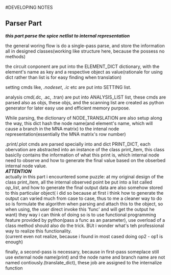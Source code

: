 #DEVELOPING NOTES

## Parser Part
***this part parse the spice netlist to internal representation***

the general woring flow is do a single-pass parse, and store the
information all in designed classes(working like structure here, because
the possess no methods)

the circuit conponent are put into the ELEMENT_DICT dictionary, with the
element's name as key and a respective object as value(rationale for
using dict rather than list is for easy finding when translation)

setting cmds like, *.nodeset*, *.ic* etc are put into SETTING list.

analysis cmd(.dc, .ac, .tran) are put into ANALYSIS_LIST list, these
cmds are parsed also as objs, these objs, and the scanning list are
created as python generator for later easy use and efficient memory
purpose.

While parsing, the dictionary of NODE_TRANSLATION are also setup along
the way, this dict hash the node name(and element's name, which will
cause a branch in the MNA matrix) to the intenal node
representation(essentially the MNA matrix's row number)

.print/.plot cmds are parsed specially into and dict PRINT_DICT, each
obervation are abstracted into an instance of the class print_item, this
class basiclly contains the information of what this print is, which
internal node need to observe and how to generate the final value based
on the obserbed internal node value.<br>
***ATTENTION***<br>
actually in this part i encountered some puzzle: at my original design
of the class print_item, all the internal observed point be put into a
list called *op_list*, and how to generate the final output data are
also somehow stored to this particular object( i did so because at first
i think how to generate the output can varied much from case to case,
thus to me a cleaner way to do so is formulate the algorithm when
parsing and attach this to the object, so when using, the user direct
invoke this 'func' and will get the output he want) they way i can think
of doing so is to use functional programming feature provided by
python(pass a func as an parameter), use overload of a class method
should also do the trick. BUt i wonder what's teh professional way to
realize this functionality. <br>
(current even not realize, because i found in most cased doing op2 - op1
 is enough)


finally, a second-pass is necessary, because in first-pass someplace
still use external node name(print) and the node name and branch name
are not named contiously.(translate_dict), these job are assigned to the
internalize function
